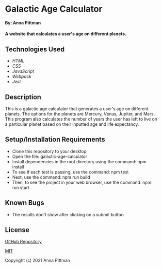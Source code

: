 # Galactic Age Calculator

#### By: Anna Pittman

#### A website that calculates a user's age on different planets.
## Technologies Used

* _HTML_
* _CSS_
* _JavaScript_
* _Webpack_
* _Jest_

## Description

This is a galactic age calculator that generates a user's age on different planets. The options for the planets are Mercury, Venus, Jupiter, and Mars. This program also calculates the number of years the user has left to live on a particular planet based on their inputted age and life expectancy. 

## Setup/Installation Requirements

* Clone this repository to your desktop
* Open the file: galactic-age-calculator
* Install dependencies in the root directory using the command: npm install
* To see if each test is passing, use the command: npm test
* Next, use the command: npm run build
* Then, to see the project in your web browser, use the command: npm run start


## Known Bugs

* The results don't show after clicking on a submit button

## License

[GitHub Repository](https://github.com/an12346/galactic-age-calculator-)

[MIT](https://opensource.org/licenses/MIT)

Copyright (c) 2021 Anna Pittman
